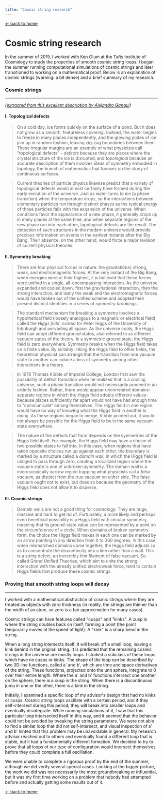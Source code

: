 ```yaml
---
title: "Cosmic string research"
---
```


[← back to home](../index.md)

# Cosmic string research

In the summer of 2019, I worked with Ken Olum at the Tufts Institute of Cosmology to study the properties of smooth cosmic string loops. I began the summer running computational simulations of cosmic strings and later transitioned to working on a mathematical proof. Below is an explanation of cosmic strings (warning: a bit dense) and a brief summary of my research.

### Cosmic strings

---
*(<a href="https://arxiv.org/html/astro-ph/0005186" target="_blank" rel="noopener noreferrer">extracted from this excellent description by Alejandro Gangui</a>)*

#### I. Topological defects

>On a cold day, ice forms quickly on the surface of a pond. But it does not grow as a smooth, featureless covering. Instead, the water begins to freeze in many places independently, and the growing plates of ice join up in random fashion, leaving zig-zag boundaries between them. These irregular margins are an example of what physicists call "topological defects" - *defects* because they are places where the crystal structure of the ice is disrupted, and *topological* because an accurate description of them involves ideas of symmetry embodied in topology, the branch of mathematics that focuses on the study of continuous surfaces.

>Current theories of particle physics likewise predict that a variety of topological defects would almost certainly have formed during the early evolution of the universe. Just as water turns to ice (a phase transition) when the temperature drops, so the interactions between elementary particles run through distinct phases as the typical energy of those particles falls with the expansion of the universe. When conditions favor the appearance of a new phase, it generally crops up in many places at the same time, and when separate regions of the new phase run into each other, topological defects are the result. The detection of such structures in the modern universe would provide precious information on events in the earliest instants after the Big Bang. Their absence, on the other hand, would force a major revision of current physical theories.

#### II. Symmetry breaking

>There are four physical forces in nature: the gravitational, strong, weak, and electromagnetic forces. At the very instant of the Big Bang, when energies were at their highest, it is believed that these forces were unified in a single, all-encompassing interaction. As the universe expanded and cooled down, first the gravitational interaction, then the strong interaction, and lastly the weak and the electromagnetic forces would have broken out of the unified scheme and adopted their present distinct identities in a series of *symmetry breakings*.

>The standard mechanism for breaking a symmetry involves a hypothetical field (loosely analogous to a magnetic or electrical field) called the *Higgs field*, named for Peter Higgs of the University of Edinburgh and pervading all space. As the universe cools, the Higgs field can adopt different ground states, also referred to as different vacuum states of the theory. In a symmetric ground state, the Higgs field is zero everywhere. Symmetry breaks when the Higgs field takes on a finite value. By suitably linking the Higgs field to other fields, the theoretical physicist can arrange that the transition from one vacuum state to another can induce a loss of symmetry among other interactions in a theory.

>In 1976 Thomas Kibble of Imperial College, London first saw the possibility of defect formation when he realized that in a cooling universe, such a phase transition would not necessarily proceed in an orderly fashion. Rather, there would appear uncorrelated domains-separate regions in which the Higgs field adopts different values-because places sufficiently far apart would not have had enough time to "communicate" among themselves. The Higgs field in one region would have no way of knowing what the Higgs field in another is doing. As these regions began to merge, Kibble pointed out, it would not always be possible for the Higgs field to be in the same vacuum state everywhere.

>The nature of the defects that form depends on the symmetries of the Higgs field itself. For example, the Higgs field may have a choice of two possible states to fall into. In this case, when regions that have taken opposite choices run up against each other, the boundary is marked by a structure called a *domain wall*, in which the Higgs field is obliged to pass through zero, creating a localized region where the vacuum state is one of unbroken symmetry. The domain wall is a microscopically narrow region trapping what physicists call a *false vacuum*, as distinct from the true vacuum on either side. The false vacuum ought not to exist, but does so because the geometry of the Higgs field does not allow it to disperse.

#### III. Cosmic strings

>Domain walls are not a good thing for cosmology: They are huge, massive and hard to get rid of. Fortunately, a more likely and perhaps even beneficial possibility is a Higgs field with circular symmetry, meaning that its ground-state value can be represented by a point on the circumference of a circle. When domains of broken symmetry form, the choice the Higgs field makes in each one can be marked by an arrow pointing in any direction from 0 to 360 degrees. In this case, when mismatched domains come together, the Higgs field adjusts so as to concentrate the discontinuity into a line rather than a wall. This is a string defect, an incredibly thin filament of false vacuum. So-called Grand Unified Theories, which aim to unite the strong interaction with the already unified electroweak force, tend to contain Higgs fields that produce these cosmic strings.

### Proving that smooth string loops will decay

---

I worked with a mathematical abstraction of cosmic strings where they are treated as objects with zero thickness (in reality, the strings are thinner than the width of an atom, so zero is a fair approximation for many cases).

Cosmic strings can have features called "cusps" and "kinks". A cusp is where the string doubles back on itself, forming a point (the point temporarily moves at the speed of light). A "kink" is a sharp bend in the string.

When a long string intersects itself, it will break off a small loop, leaving a kink behind in the original string. It is predicted that the remaining cosmic strings in the universe are mostly loops. I studied a subclass of these loops which have no cusps or kinks. The shape of the loop can be described by two 3D line functions, called a' and b', which are time and space derivatives of the string. These functions, projected onto the unit sphere, integrate to 0 over their entire length. Where the a' and b' functions intersect one another on the sphere, there is a cusp in the string. When there is a discontinuous jump in one or the other, there is a kink in the string.

Initially, I examined a specific loop of my advisor's design that had no kinks or cusps. Cosmic string loops oscillate with a certain period, and if they self-intersect during this period, they will break into smaller loops and eventually disintegrate. While running simulations of it, I saw that this particular loop intersected itself in this way, and it seemed that the behavior could not be avoided by tweaking the string parameters. We were not able to find a similar loop that did not self-intersect, and visual inspection of a' and b' hinted that this problem may be unavoidable in general. My research advisor reached out to others and eventually found a different loop that is stable, but it had a fundamentally different formation. We decided to try to prove that all loops of our type of configuration would intersect themselves before they could complete a full oscillation.

We were unable to complete a rigorous proof by the end of the summer, although we did verify several special cases. Looking at the bigger picture, the work we did was not necessarily the most groundbreaking or influential, but it was my first time working on a problem that nobody had attempted before and actually getting some results out of it.

[← back to home](../index.md)
